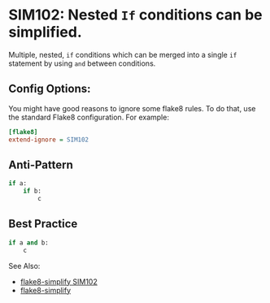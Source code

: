 # SIM102: Nested `If` conditions can be simplified.

Multiple, nested, `if` conditions which can be merged into a single `if` statement by using `and`
between conditions.

## Config Options:

You might have good reasons to ignore some flake8 rules. To do that, use the standard Flake8
configuration. For example:

```ini
[flake8]
extend-ignore = SIM102
```

## Anti-Pattern

```python
if a:
    if b:
        c
```

## Best Practice

```python
if a and b:
    c
```

See Also:
* [flake8-simplify SIM102](https://github.com/MartinThoma/flake8-simplify?tab=readme-ov-file#SIM102)
* [flake8-simplify](https://github.com/MartinThoma/flake8-simplify?tab=readme-ov-file)
